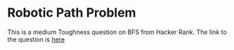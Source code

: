 # Robotic Path Problem

This is a medium Toughness question on BFS from Hacker Rank. The link to the question is <a href="https://www.hackerearth.com/practice/algorithms/graphs/breadth-first-search/practice-problems/algorithm/robo-path-78511fb1/description/">here</a>
